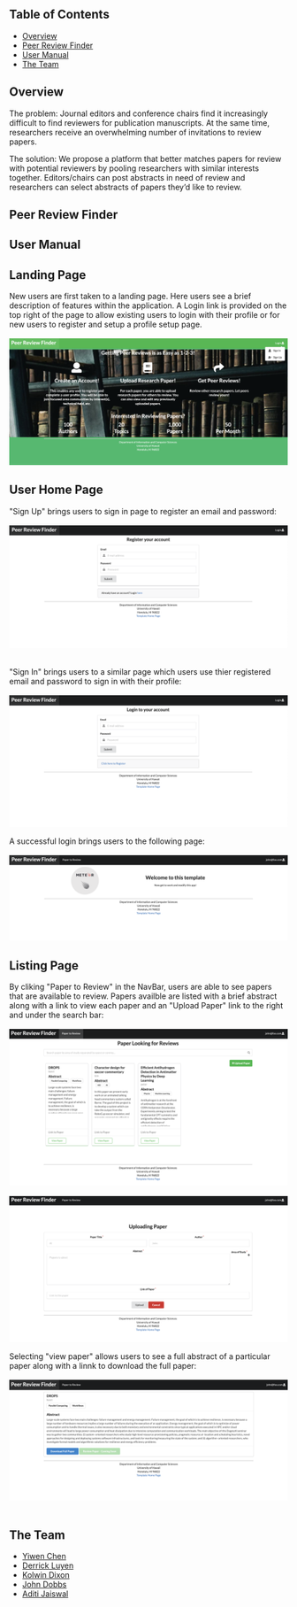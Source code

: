  
## Table of Contents
 

* [Overview](#overview)
* [Peer Review Finder](#covid-check)
* [User Manual](#user-manual)
* [The Team](#the-team)


## Overview
The problem: Journal editors and conference chairs find it increasingly difficult to find reviewers for publication manuscripts. At the same time, researchers receive an overwhelming number of invitations to review papers.

The solution: We propose a platform that better matches papers for review with potential reviewers by pooling researchers with similar interests together. Editors/chairs can post abstracts in need of review and researchers can select abstracts of papers they’d like to review.

## Peer Review Finder


## User Manual
## Landing Page
New users are first taken to a landing page.  Here users see a brief description of features within the application.  A Login link is provided on the top right of the page to allow existing users to login with their profile or for new users to register and setup a profile setup page. <br><br>
![](images/prototype/Default-Landing.png)
## User Home Page

"Sign Up" brings users to sign in page to register an email and password: <br><br>
![](images/prototype/new-user-register.png)
<br><br>

"Sign In" brings users to a similar page which users use thier registered email and password to sign in with their profile: <br><br>
![](images/prototype/existing-user-login.png)

A successful login brings users to the following page: <br><br>
![](images/prototype/user-homepage.png)

## Listing Page
By cliking "Paper to Review" in the NavBar, users are able to see papers that are available to review.  Papers availble are listed with a brief abstract along with a link to view each paper and an "Upload Paper" link to the right and under the search bar:<br><br>
![](images/prototype/paper-to-review.png)
<br><br>
![](images/prototype/upload-paper.png)

Selecting "view paper" allows users to see a full abstract of a particular paper along with a linnk to download the full paper: <br><br>
![](images/prototype/example-paper.png)
<br><br>


## The Team
- [Yiwen Chen](https://yiwenc22.github.io/)
- [Derrick Luyen](https://derrickluyen.github.io/)
- [Kolwin Dixon](https://k-l-dixon.github.io/)
- [John Dobbs](https://john-dobbs.github.io/)
- [Aditi Jaiswal](https://jaiswal-aditi.github.io/)
